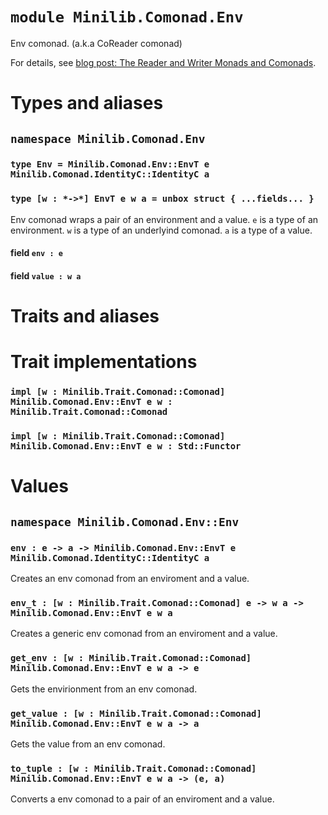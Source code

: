 # `module Minilib.Comonad.Env`

Env comonad. (a.k.a CoReader comonad)

For details, see [blog post: The Reader and Writer Monads and Comonads](https://www.olivierverdier.com/posts/2014/12/31/reader-writer-monad-comonad/).

# Types and aliases

## `namespace Minilib.Comonad.Env`

### `type Env = Minilib.Comonad.Env::EnvT e Minilib.Comonad.IdentityC::IdentityC a`

### `type [w : *->*] EnvT e w a = unbox struct { ...fields... }`

Env comonad wraps a pair of an environment and a value.
`e` is a type of an environment.
`w` is a type of an underlyind comonad.
`a` is a type of a value.

#### field `env : e`

#### field `value : w a`

# Traits and aliases

# Trait implementations

### `impl [w : Minilib.Trait.Comonad::Comonad] Minilib.Comonad.Env::EnvT e w : Minilib.Trait.Comonad::Comonad`

### `impl [w : Minilib.Trait.Comonad::Comonad] Minilib.Comonad.Env::EnvT e w : Std::Functor`

# Values

## `namespace Minilib.Comonad.Env::Env`

### `env : e -> a -> Minilib.Comonad.Env::EnvT e Minilib.Comonad.IdentityC::IdentityC a`

Creates an env comonad from an enviroment and a value.

### `env_t : [w : Minilib.Trait.Comonad::Comonad] e -> w a -> Minilib.Comonad.Env::EnvT e w a`

Creates a generic env comonad from an enviroment and a value.

### `get_env : [w : Minilib.Trait.Comonad::Comonad] Minilib.Comonad.Env::EnvT e w a -> e`

Gets the envirionment from an env comonad.

### `get_value : [w : Minilib.Trait.Comonad::Comonad] Minilib.Comonad.Env::EnvT e w a -> a`

Gets the value from an env comonad.

### `to_tuple : [w : Minilib.Trait.Comonad::Comonad] Minilib.Comonad.Env::EnvT e w a -> (e, a)`

Converts a env comonad to a pair of an enviroment and a value.